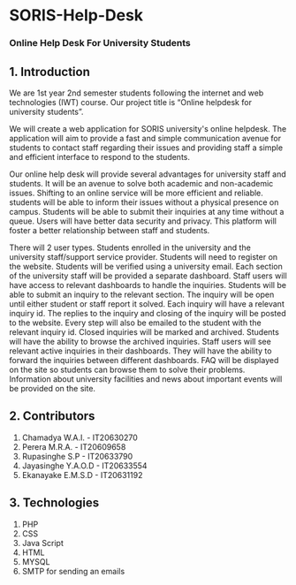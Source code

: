 # SORIS-Help-Desk

### Online Help Desk For University Students


## 1.	Introduction

We are 1st year 2nd semester students following the internet and web technologies (IWT) course. Our project title is “Online helpdesk for university students”.

We will create a web application for SORIS university's online helpdesk. The application will aim to provide a fast and simple communication avenue for students to contact staff regarding their issues and providing staff a simple and efficient interface to respond to the students.

Our online help desk will provide several advantages for university staff and students. It will be an avenue to solve both academic and non-academic issues. Shifting to an online service will be more efficient and reliable. students will be able to inform their issues without a physical presence on campus. Students will be able to submit their inquiries at any time without a queue. Users will have better data security and privacy. This platform will foster a better relationship between staff and students.  

There will 2 user types. Students enrolled in the university and the university staff/support service provider. Students will need to register on the website. Students will be verified using a university email. Each section of the university staff will be provided a separate dashboard. Staff users will have access to relevant dashboards to handle the inquiries.
Students will be able to submit an inquiry to the relevant section. The inquiry will be open until either student or staff report it solved. Each inquiry will have a relevant inquiry id. The replies to the inquiry and closing of the inquiry will be posted to the website. Every step will also be emailed to the student with the relevant inquiry id.
Closed inquiries will be marked and archived. Students will have the ability to browse the archived inquiries.
Staff users will see relevant active inquiries in their dashboards. They will have the ability to forward the inquiries between different dashboards.
FAQ will be displayed on the site so students can browse them to solve their problems. Information about university facilities and news about important events will be provided on the site.  



## 2.   Contributors

1.  Chamadya W.A.I. - IT20630270 
2.  Perera M.R.A. - IT20609658
3.  Rupasinghe S.P - IT20633790
4.  Jayasinghe Y.A.O.D - IT20633554
5.  Ekanayake E.M.S.D - IT20631192


## 3.   Technologies

1.  PHP
2.  CSS
3.  Java Script
4.  HTML
5.  MYSQL 
6.  SMTP for sending an emails
